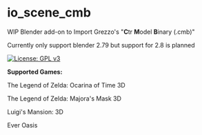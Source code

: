 # io_scene_cmb

 WIP Blender add-on to Import Grezzo's "**C**tr **M**odel **B**inary (.cmb)"
 
 Currently only support blender 2.79 but support for 2.8 is planned
 
 [![License: GPL v3](https://img.shields.io/badge/License-GPL%20v3-blue.svg)](https://www.gnu.org/licenses/gpl-3.0.html)
 
 **Supported Games:**
 
The Legend of Zelda: Ocarina of Time 3D

The Legend of Zelda: Majora's Mask 3D

Luigi's Mansion: 3D

Ever Oasis
